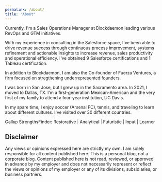 ```yaml
---
permalink: /about/
title: "About"
---
```


Currently, I'm a Sales Operations Manager at Blockdaemon leading various RevOps and GTM initiatives. 

With my experience in consulting in the Salesforce space, I've been able to drive revenue success through continuous process improvement, systems refinement and actionable insights to increase revenue, sales productivity and operational efficiency. I've obtained 9 Salesforce certifications and 1 Tableau certification.

In addition to Blockdaemon, I am also the Co-founder of Fuerza Ventures, a firm focused on stregthening underrepresented founders.

I was born in San Jose, but I grew up in the Sacramento area. In 2021, I moved to Dallas, TX. I'm a first-generation Mexican-American and the very first of my family to attend a four-year institution, UC Davis.

In my spare time, I enjoy soccer (Arsenal FC), tennis, and traveling to learn about different cultures. I've visited over 30 different countries.

Gallup StrengthsFinder: Restorative | Analytical | Futuristic | Input | Learner 

## Disclaimer

Any views or opinions expressed here are strictly my own. I am solely responsible for all content published here. This is a personal blog, not a corporate blog. Content published here is not read, reviewed, or approved in advance by my employer and does not necessarily represent or reflect the views or opinions of my employer or any of its divisions, subsidiaries, or business partners.
